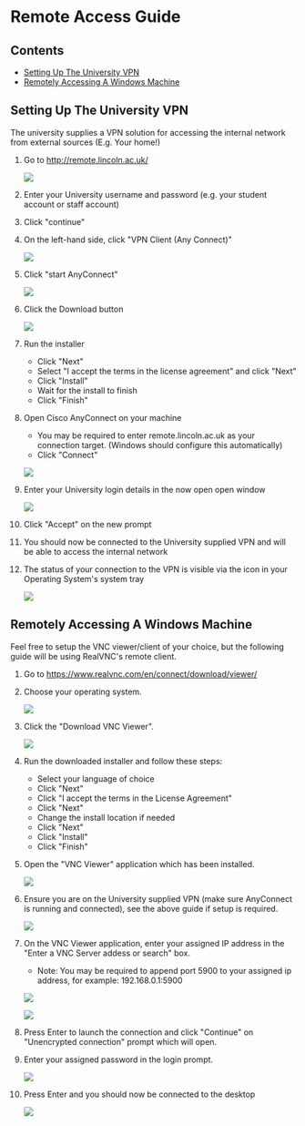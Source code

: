 # Remote Access Guide
## Contents
* [Setting Up The University VPN](#setting-up-the-university-vpn)
* [Remotely Accessing A Windows Machine](#remotely-accessing-a-windows-machine)

## Setting Up The University VPN
The university supplies a VPN solution for accessing the internal network from external sources (E.g. Your home!)

1. Go to http://remote.lincoln.ac.uk/

    ![](images/landing.png)

2. Enter your University username and password (e.g. your student account or staff account)

3. Click "continue"

4. On the left-hand side, click "VPN Client (Any Connect)"

    ![](images/anyconnect_link.png)

5. Click "start AnyConnect"

    ![](images/click_start.png)

6. Click the Download button

    ![](images/download.png)

7. Run the installer
    - Click "Next"
    - Select "I accept the terms in the license agreement" and click "Next"
    - Click "Install"
    - Wait for the install to finish
    - Click "Finish"

8. Open Cisco AnyConnect on your machine
    - You may be required to enter remote.lincoln.ac.uk as your connection target. (Windows should configure this automatically)
    - Click "Connect"

    ![](images/anyconnect_open.png)

9. Enter your University login details in the now open open window

    ![](images/anyconnect_login.png)

10. Click "Accept" on the new prompt

11. You should now be connected to the University supplied VPN and will be able to access the internal network

12. The status of your connection to the VPN is visible via the icon in your Operating System's system tray

    ![](images/system_tray_icon.png)


## Remotely Accessing A Windows Machine
Feel free to setup the VNC viewer/client of your choice, but the following guide will be using RealVNC's remote client.

1. Go to https://www.realvnc.com/en/connect/download/viewer/

2. Choose your operating system.

    ![](images/realvnc_os.png)

3. Click the "Download VNC Viewer".

    ![](images/download_realvnc_button.png)

4. Run the downloaded installer and follow these steps:
    - Select your language of choice
    - Click "Next"
    - Click "I accept the terms in the License Agreement"
    - Click "Next"
    - Change the install location if needed
    - Click "Next"
    - Click "Install"
    - Click "Finish"

5. Open the "VNC Viewer" application which has been installed.

    ![](images/realvnc_client.png)

6. Ensure you are on the University supplied VPN (make sure AnyConnect is running and connected), see the above guide if setup is required.

    ![](images/system_tray_icon.png)

7. On the VNC Viewer application, enter your assigned IP address in the "Enter a VNC Server addess or search" box.
    * Note: You may be required to append port 5900 to your assigned ip address, for example: 192.168.0.1:5900

    ![](images/realvnc_ip_box.png)

    ![](images/realvnc_ip_enterred.png)

8. Press Enter to launch the connection and click "Continue" on "Unencrypted connection" prompt which will open.

9. Enter your assigned password in the login prompt.

    ![](images/realvnc_login.png)

10. Press Enter and you should now be connected to the desktop

    ![](images/connected_desktop.png)

